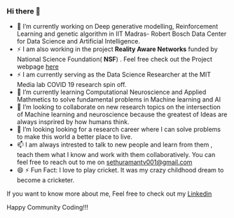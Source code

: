 ### Hi there 👋


- 🔭 I’m currently working on Deep generative modelling, Reinforcement Learning and genetic algorithm in IIT Madras- Robert Bosch Data Center for Data Science and Artificial Intelligence. 
- ⚡ I am also working in the project **Reality Aware Networks** funded by National Science Foundation( **NSF**) . Feel free check out the Project webpage [here](https://ashwinashok.github.io/realityawarenetworks/)
- ⚡ I am currently serving as the Data Science Researcher at the MIT Media lab COVID 19 research spin off. 
- 🌱 I’m currently learning Computational Neuroscience and Applied Mathmetics to solve fundamental problems in Machine learning and AI
- 👯 I’m looking to collaborate on new research topics on the intersection of Machine learning and neuroscience because the greatest of Ideas are always insprired by how humans think. 
- 🤔 I’m looking looking for a research career where I can solve problems to make this world a better place to live. 
- 📫 I am always intrested to talk to new people and learn from them , teach them what I know and work with them collaboratively. You can feel free to reach out to me on sethuramantv001@gmail.com
- 😄 ⚡ Fun Fact: I love to play cricket. It was my crazy childhood dream to become a cricketer. 

If you want to know more about me, Feel free to check out my [Linkedin](https://www.linkedin.com/in/sethuraman-t-v-64099b137/)

Happy Community Coding!!!
